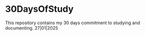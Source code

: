 # 30DaysOfStudy
This repository contains my 30 days commitment to studying and documenting. 27|01|2025

